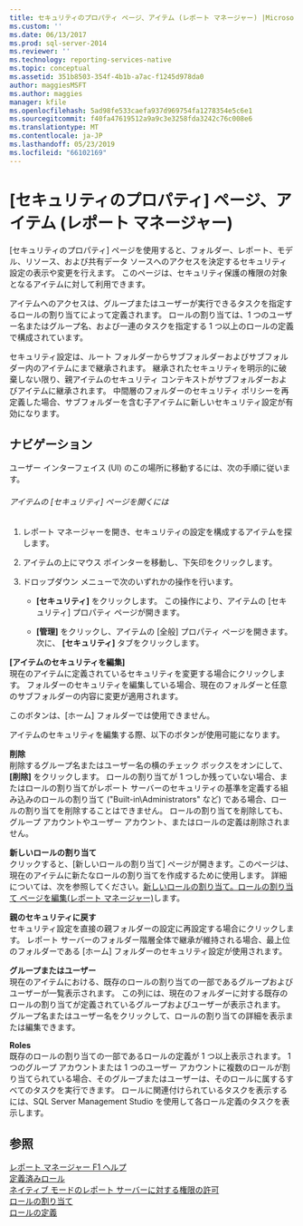 ```yaml
---
title: セキュリティのプロパティ ページ、アイテム (レポート マネージャー) |Microsoft Docs
ms.custom: ''
ms.date: 06/13/2017
ms.prod: sql-server-2014
ms.reviewer: ''
ms.technology: reporting-services-native
ms.topic: conceptual
ms.assetid: 351b8503-354f-4b1b-a7ac-f1245d978da0
author: maggiesMSFT
ms.author: maggies
manager: kfile
ms.openlocfilehash: 5ad98fe533caefa937d969754fa1278354e5c6e1
ms.sourcegitcommit: f40fa47619512a9a9c3e3258fda3242c76c008e6
ms.translationtype: MT
ms.contentlocale: ja-JP
ms.lasthandoff: 05/23/2019
ms.locfileid: "66102169"
---
```

# <a name="security-properties-page-items-report-manager"></a>[セキュリティのプロパティ] ページ、アイテム (レポート マネージャー)
  [セキュリティのプロパティ] ページを使用すると、フォルダー、レポート、モデル、リソース、および共有データ ソースへのアクセスを決定するセキュリティ設定の表示や変更を行えます。 このページは、セキュリティ保護の権限の対象となるアイテムに対して利用できます。  
  
 アイテムへのアクセスは、グループまたはユーザーが実行できるタスクを指定するロールの割り当てによって定義されます。 ロールの割り当ては、1 つのユーザー名またはグループ名、および一連のタスクを指定する 1 つ以上のロールの定義で構成されています。  
  
 セキュリティ設定は、ルート フォルダーからサブフォルダーおよびサブフォルダー内のアイテムにまで継承されます。 継承されたセキュリティを明示的に破棄しない限り、親アイテムのセキュリティ コンテキストがサブフォルダーおよびアイテムに継承されます。 中間層のフォルダーのセキュリティ ポリシーを再定義した場合、サブフォルダーを含む子アイテムに新しいセキュリティ設定が有効になります。  
  
## <a name="navigation"></a>ナビゲーション  
 ユーザー インターフェイス (UI) のこの場所に移動するには、次の手順に従います。  
  
###### <a name="to-open-the-security-page-for-an-item"></a>アイテムの [セキュリティ] ページを開くには  
  
1.  レポート マネージャーを開き、セキュリティの設定を構成するアイテムを探します。  
  
2.  アイテムの上にマウス ポインターを移動し、下矢印をクリックします。  
  
3.  ドロップダウン メニューで次のいずれかの操作を行います。  
  
    -   **[セキュリティ]** をクリックします。 この操作により、アイテムの [セキュリティ] プロパティ ページが開きます。  
  
    -   **[管理]** をクリックし、アイテムの [全般] プロパティ ページを開きます。 次に、 **[セキュリティ]** タブをクリックします。  
  
 **[アイテムのセキュリティを編集]**  
 現在のアイテムに定義されているセキュリティを変更する場合にクリックします。 フォルダーのセキュリティを編集している場合、現在のフォルダーと任意のサブフォルダーの内容に変更が適用されます。  
  
 このボタンは、[ホーム] フォルダーでは使用できません。  
  
 アイテムのセキュリティを編集する際、以下のボタンが使用可能になります。  
  
 **削除**  
 削除するグループ名またはユーザー名の横のチェック ボックスをオンにして、 **[削除]** をクリックします。 ロールの割り当てが 1 つしか残っていない場合、またはロールの割り当てがレポート サーバーのセキュリティの基準を定義する組み込みのロールの割り当て ("Built-in\Administrators" など) である場合、ロールの割り当てを削除することはできません。 ロールの割り当てを削除しても、グループ アカウントやユーザー アカウント、またはロールの定義は削除されません。  
  
 **新しいロールの割り当て**  
 クリックすると、[新しいロールの割り当て] ページが開きます。このページは、現在のアイテムに新たなロールの割り当てを作成するために使用します。 詳細については、次を参照してください。[新しいロールの割り当て。ロールの割り当て ページを編集&#40;レポート マネージャー&#41;](../../2014/reporting-services/new-role-assignment-edit-role-assignment-page-report-manager.md)します。  
  
 **親のセキュリティに戻す**  
 セキュリティ設定を直接の親フォルダーの設定に再設定する場合にクリックします。 レポート サーバーのフォルダー階層全体で継承が維持される場合、最上位のフォルダーである [ホーム] フォルダーのセキュリティ設定が使用されます。  
  
 **グループまたはユーザー**  
 現在のアイテムにおける、既存のロールの割り当ての一部であるグループおよびユーザーが一覧表示されます。 この列には、現在のフォルダーに対する既存のロールの割り当てが定義されているグループおよびユーザーが表示されます。 グループ名またはユーザー名をクリックして、ロールの割り当ての詳細を表示または編集できます。  
  
 **Roles**  
 既存のロールの割り当ての一部であるロールの定義が 1 つ以上表示されます。 1 つのグループ アカウントまたは 1 つのユーザー アカウントに複数のロールが割り当てられている場合、そのグループまたはユーザーは、そのロールに属するすべてのタスクを実行できます。 ロールに関連付けられているタスクを表示するには、SQL Server Management Studio を使用して各ロール定義のタスクを表示します。  
  
## <a name="see-also"></a>参照  
 [レポート マネージャー F1 ヘルプ](../../2014/reporting-services/report-manager-f1-help.md)   
 [定義済みロール](security/role-definitions-predefined-roles.md)   
 [ネイティブ モードのレポート サーバーに対する権限の許可](security/granting-permissions-on-a-native-mode-report-server.md)   
 [ロールの割り当て](security/role-assignments.md)   
 [ロールの定義](security/role-definitions.md)  
  
  
